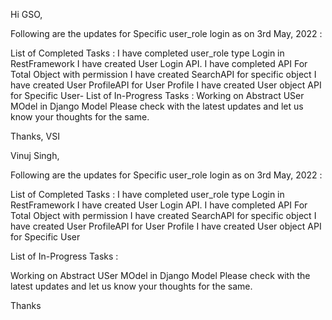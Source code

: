
Hi GSO,

Following are the updates for Specific user_role login as on 3rd May, 2022 :

List of Completed Tasks :
I have completed user_role type Login in RestFramework
I have created User Login API.
I have completed API For Total Object with permission
I have created SearchAPI for specific object
I have created User ProfileAPI for User Profile
I have created User object API for Specific User- 
List of In-Progress Tasks :
Working on Abstract USer MOdel in Django Model
Please check with the latest updates and let us know your thoughts for the same.

Thanks,
VSI

Vinuj Singh,

Following are the updates for Specific user_role login as on 3rd May, 2022 :

List of Completed Tasks :
I have completed user_role type Login in RestFramework
I have created User Login API.
I have completed API For Total Object with permission
I have created SearchAPI for specific object
I have created User ProfileAPI for User Profile
I have created User object API for Specific User

List of In-Progress Tasks :

Working on Abstract USer MOdel in Django Model
Please check with the latest updates and let us know your thoughts for the same.

Thanks